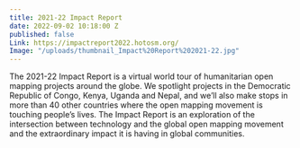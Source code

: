 ```yaml
---
title: 2021-22 Impact Report
date: 2022-09-02 10:18:00 Z
published: false
Link: https://impactreport2022.hotosm.org/
Image: "/uploads/thumbnail_Impact%20Report%202021-22.jpg"
---
```


The 2021-22 Impact Report is a virtual world tour of humanitarian open mapping projects around the globe. We spotlight projects in the Democratic Republic of Congo, Kenya, Uganda and Nepal, and we’ll also make stops in more than 40 other countries where the open mapping movement is touching people’s lives. The Impact Report is an exploration of the intersection between technology and the global open mapping movement and the extraordinary impact it is having in global communities.